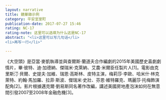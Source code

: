 ```yaml
---
layout: narrative
title: 鏡華錄示例
category: 平安至室町
publication-date: 2017-07-27 15:46
rating: NC-17
rating-note: 这里可以选填为什么这是NC-17
abstract: "<li>这里可以写几句话</li>
<li>再写一行</li>"

---
```


《大空頭》是亞當·麥凱執導並與查爾斯·蘭道夫合作編劇的2015年美國歷史喜劇劇情片，畢·彼特、迪·加德納、傑瑞米·克萊納、艾農·米爾臣任製片人[1]。電影由克里斯汀·貝爾、史提夫·加維、瑞恩·高斯林、皮特主演，梅莉莎·李歐、哈米什·林克萊特、約翰·馬加羅、拉菲·斯波、傑瑞米·史壯、芬恩·維特羅克、瑪麗莎·托梅飾演配角[2]。影片根據邁克爾·劉易斯同名著作改編，講述美國房地產泡沫如何在無意間引發2007至2008年金融危機[3]。
